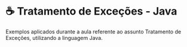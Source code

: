# ☕ Tratamento de Exceções - Java 
Exemplos aplicados durante a aula referente ao assunto Tratamento de Exceções, utilizando a linguagem Java.
